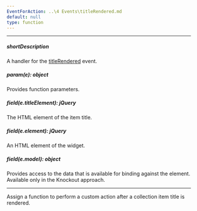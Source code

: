 ```yaml
---
EventForAction: ..\4 Events\titleRendered.md
default: null
type: function
---
```

---
##### shortDescription
A handler for the [titleRendered](/api-reference/10%20UI%20Widgets/dxLookup/4%20Events/titleRendered.md '/Documentation/ApiReference/UI_Widgets/dxLookup/Events/#titleRendered') event.

##### param(e): object
Provides function parameters.

##### field(e.titleElement): jQuery
The HTML element of the item title.

##### field(e.element): jQuery
An HTML element of the widget.

##### field(e.model): object
Provides access to the data that is available for binding against the element. Available only in the Knockout approach.

---
Assign a function to perform a custom action after a collection item title is rendered.